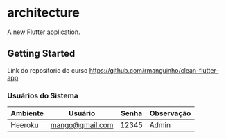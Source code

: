 # architecture

A new Flutter application.

## Getting Started

Link do repositorio do curso
https://github.com/rmanguinho/clean-flutter-app

### Usuários do Sistema
| Ambiente | Usuário | Senha | Observação |
|---|---|---|---|
| Heeroku | mango@gmail.com | 12345 | Admin |
